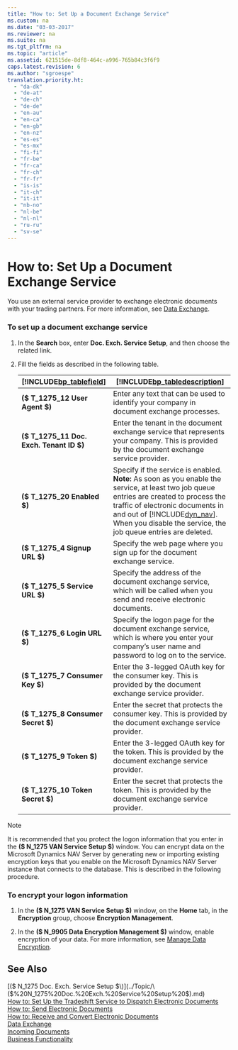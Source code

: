 ```yaml
---
title: "How to: Set Up a Document Exchange Service"
ms.custom: na
ms.date: "03-03-2017"
ms.reviewer: na
ms.suite: na
ms.tgt_pltfrm: na
ms.topic: "article"
ms.assetid: 621515de-8df8-464c-a996-765b84c3f6f9
caps.latest.revision: 6
ms.author: "sgroespe"
translation.priority.ht: 
  - "da-dk"
  - "de-at"
  - "de-ch"
  - "de-de"
  - "en-au"
  - "en-ca"
  - "en-gb"
  - "en-nz"
  - "es-es"
  - "es-mx"
  - "fi-fi"
  - "fr-be"
  - "fr-ca"
  - "fr-ch"
  - "fr-fr"
  - "is-is"
  - "it-ch"
  - "it-it"
  - "nb-no"
  - "nl-be"
  - "nl-nl"
  - "ru-ru"
  - "sv-se"
---
```

# How to: Set Up a Document Exchange Service
You use an external service provider to exchange electronic documents with your trading partners. For more information, see [Data Exchange](../../BusinessFunctionality/DataExchange/data-exchange.md).  
  
### To set up a document exchange service  
  
1.  In the **Search** box, enter **Doc. Exch. Service Setup**, and then choose the related link.  
  
2.  Fill the fields as described in the following table.  
  
    |[!INCLUDE[bp_tablefield](../../ApplicationDesign/includes/bp_tablefield_md.md)]|[!INCLUDE[bp_tabledescription](../../ApplicationDesign/includes/bp_tabledescription_md.md)]|  
    |---------------------------------|---------------------------------------|  
    |**\($ T\_1275\_12 User Agent $\)**|Enter any text that can be used to identify your company in document exchange processes.|  
    |**\($ T\_1275\_11 Doc. Exch. Tenant ID $\)**|Enter the tenant in the document exchange service that represents your company. This is provided by the document exchange service provider.|  
    |**\($ T\_1275\_20 Enabled $\)**|Specify if the service is enabled. **Note:**  As soon as you enable the service, at least two job queue entries are created to process the traffic of electronic documents in and out of [!INCLUDE[dyn_nav](../../ApplicationDesign/includes/dyn_nav_md.md)]. When you disable the service, the job queue entries are deleted.|  
    |**\($ T\_1275\_4 Signup URL $\)**|Specify the web page where you sign up for the document exchange service.|  
    |**\($ T\_1275\_5 Service URL $\)**|Specify the address of the document exchange service, which will be called when you send and receive electronic documents.|  
    |**\($ T\_1275\_6 Login URL $\)**|Specify the logon page for the document exchange service, which is where you enter your company’s user name and password to log on to the service.|  
    |**\($ T\_1275\_7 Consumer Key $\)**|Enter the 3\-legged OAuth key for the consumer key. This is provided by the document exchange service provider.|  
    |**\($ T\_1275\_8 Consumer Secret $\)**|Enter the secret that protects the consumer key. This is provided by the document exchange service provider.|  
    |**\($ T\_1275\_9 Token $\)**|Enter the 3\-legged OAuth key for the token. This is provided by the document exchange service provider.|  
    |**\($ T\_1275\_10 Token Secret $\)**|Enter the secret that protects the token. This is provided by the document exchange service provider.|  
  
> [!NOTE]  
>  It is recommended that you protect the logon information that you enter in the **\($ N\_1275 VAN Service Setup $\)** window. You can encrypt data on the Microsoft Dynamics NAV Server by generating new or importing existing encryption keys that you enable on the Microsoft Dynamics NAV Server instance that connects to the database. This is described in the following procedure.  
  
### To encrypt your logon information  
  
1.  In the **\($ N\_1275 VAN Service Setup $\)** window, on the **Home** tab, in the **Encryption** group, choose **Encryption Management**.  
  
2.  In the **\($ N\_9905 Data Encryption Management $\)** window, enable encryption of your data. For more information, see [Manage Data Encryption](../../SetupAndAdministration/manage-data-encryption.md).  
  
## See Also  
 [\($ N\_1275 Doc. Exch. Service Setup $\)](../Topic/\($%20N_1275%20Doc.%20Exch.%20Service%20Setup%20$\).md)   
 [How to: Set Up the Tradeshift Service to Dispatch Electronic Documents](../../BusinessFunctionality/DataExchange/how-to-set-up-a-document-exchange-service.md)   
 [How to: Send Electronic Documents](../../BusinessFunctionality/DataExchange/how-to-send-electronic-documents.md)   
 [How to: Receive and Convert Electronic Documents](../../BusinessFunctionality/DataExchange/how-to-receive-and-convert-electronic-documents.md)   
 [Data Exchange](../../BusinessFunctionality/DataExchange/data-exchange.md)   
 [Incoming Documents](../../BusinessFunctionality/IncomingDocuments/incoming-documents.md)   
 [Business Functionality](../Topic/Business%20Functionality.md)